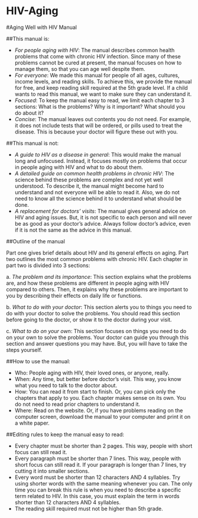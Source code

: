 HIV-Aging
=========

#Aging Well with HIV Manual

##This manual is:

- *For people aging with HIV*: The manual describes common health problems that come with chronic HIV infection. Since many of these problems cannot be cured at present, the manual focuses on how to manage them, so that you can age well despite them.
- *For everyone*: We made this manual for people of all ages, cultures, income levels, and reading skills. To achieve this, we provide the manual for free, and keep reading skill required at the 5th grade level. If a child wants to read this manual, we want to make sure they can understand it.
- *Focused*: To keep the manual easy to read, we limit each chapter to 3 sections: What is the problems? Why is it important? What should you do about it?
- *Concise*: The manual leaves out contents you do not need. For example, it does not include tests that will be ordered, or pills used to treat the disease. This is because your doctor will figure these out with you. 

##This manual is not:

- *A guide to HIV as a disease in general*: This would make the manual long and unfocused. Instead, it focuses mostly on problems that occur in people aging with HIV and what to do about them.
- *A detailed guide on common health problems in chronic HIV*: The science behind these problems are complex and not yet well understood. To describe it, the manual might become hard to understand and not everyone will be able to read it. Also, we do not need to know all the science behind it to understand what should be done.
- *A replacement for doctors’ visits*: The manual gives general advice on HIV and aging issues. But, it is not specific to each person and will never be as good as your doctor’s advice. Always follow doctor’s advice, even if it is not the same as the advice in this manual. 

##Outline of the manual

Part one gives brief details about HIV and its general effects on aging. Part two outlines the most common problems with chronic HIV. Each chapter in part two is divided into 3 sections:

a.	*The problem and its importance*: This section explains what the problems are, and how these problems are different in people aging with HIV compared to others. Then, it explains why these problems are important to you by describing their effects on daily life or functions. 

b.	*What to do with your doctor*: This section alerts you to things you need to do with your doctor to solve the problems. You should read this section before going to the doctor, or show it to the doctor during your visit.

c.	*What to do on your own*: This section focuses on things you need to do on your own to solve the problems. Your doctor can guide you through this section and answer questions you may have. But, you will have to take the steps yourself. 

##How to use the manual:

- Who: People aging with HIV, their loved ones, or anyone, really. 
- When: Any time, but better before doctor’s visit. This way, you know what you need to talk to the doctor about.
- How: You can read it from start to finish. Or, you can pick only the chapters that apply to you. Each chapter makes sense on its own. You do not need to read prior chapters to understand it.
- Where: Read on the website. Or, if you have problems reading on the computer screen, download the manual to your computer and print it on a white paper. 

##Editing rules to keep the manual easy to read:

- Every chapter must be shorter than 2 pages. This way, people with short focus can still read it.
- Every paragraph must be shorter than 7 lines. This way, people with short focus can still read it. If your paragraph is longer than 7 lines, try cutting it into smaller sections.
- Every word must be shorter than 12 characters AND 4 syllables. Try using shorter words with the same meaning whenever you can. The only time you can break this rule is when you need to describe a specific term related to HIV. In this case, you must explain the term in words shorter than 12 characters AND 4 syllables.
- The reading skill required must not be higher than 5th grade.
